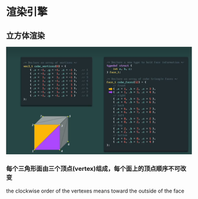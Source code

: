 # 渲染引擎
## 立方体渲染
![Markdown Logo](picture/pic1.png "Markdown")
### 每个三角形面由三个顶点(vertex)组成，每个面上的顶点顺序不可改变
the clockwise order of the vertexes means toward the outside of the face
